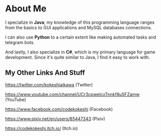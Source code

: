 # About Me
I specialize in **Java**; my knowledge of this programming language ranges from the basics to GUI applications and MySQL databases connections.

I can also use **Python** to a certain extent like making automated tasks and telegram bots.

And lastly, I also specialize in **C#**, which is my primary language for game development. Since it's quite similar to Java, I find it easy to work with.

## My Other Links And Stuff
https://twitter.com/kokeshiaikawa (Twitter)

https://www.youtube.com/channel/UCr3cpweIcxTnnkf8u5FZamw (YouTube)

https://www.facebook.com/codekokeshi (Facebook)

https://www.pixiv.net/en/users/85447343 (Pixiv)

https://codekokeshi.itch.io/ (Itch.io)

<!--
**CodeKokeshi/CodeKokeshi** is a ✨ _special_ ✨ repository because its `README.md` (this file) appears on your GitHub profile.

Here are some ideas to get you started:

- 🔭 I’m currently working on ...
- 🌱 I’m currently learning ...
- 👯 I’m looking to collaborate on ...
- 🤔 I’m looking for help with ...
- 💬 Ask me about ...
- 📫 How to reach me: ...
- 😄 Pronouns: ...
- ⚡ Fun fact: ...
-->
